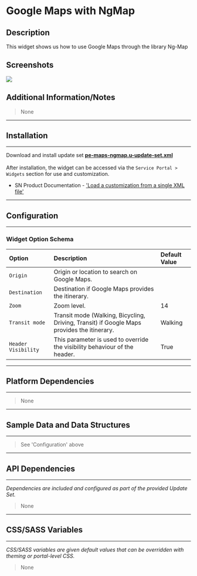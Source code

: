 # Google Maps with NgMap

## Description

This widget shows us how to use Google Maps through the library Ng-Map

## Screenshots
![](../images/pe-maps-ngmap.gif)

## Additional Information/Notes
> None
---
## Installation
---
Download and install update set **[pe-maps-ngmap.u-update-set.xml](https://github.com/platform-experience/serviceportal-widget-library/blob/master/pe-maps-ngmap/pe-maps-ngmap.u-update-set.xml)** <br/><br/>
After installation, the widget can be accessed via the `Service Portal > Widgets` section for use and customization.<br/>
* SN Product Documentation - ['Load a customization from a single XML file'](https://docs.servicenow.com/bundle/kingston-application-development/page/build/system-update-sets/task/t_SaveAnUpdateSetAsAnXMLFile.html)

---
## Configuration
---
### Widget Option Schema

| Option | Description | Default Value |
| :--- | :--- | :--- |
| `Origin` | Origin or location to search on Google Maps. |  |
| `Destination` | Destination if Google Maps provides the itinerary. |  |
| `Zoom` | Zoom level. | 14 |
| `Transit mode` | Transit mode (Walking, Bicycling, Driving, Transit) if Google Maps provides the itinerary. | Walking |
| `Header Visibility` | This parameter is used to override the visibility behaviour of the header. | True |

---
## Platform Dependencies
---
> None
---
## Sample Data and Data Structures
---
> See 'Configuration' above

---
## API Dependencies
---
<i>Dependencies are included and configured as part of the provided Update Set.</i>
> None
---
## CSS/SASS Variables
---
_CSS/SASS variables are given default values that can be overridden with theming or portal-level CSS._
> None